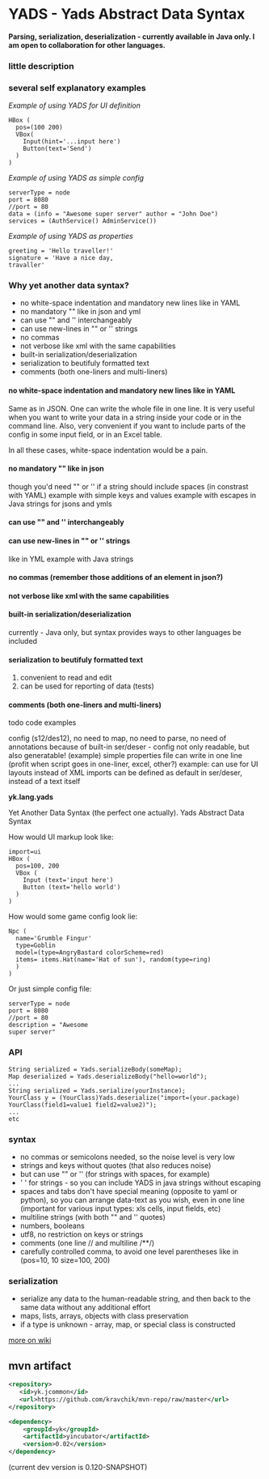 YADS - Yads Abstract Data Syntax
=======

**Parsing, serialization, deserialization - currently available in Java only. I am open to collaboration for other languages.**

### little description


### several self explanatory examples

*Example of using YADS for UI definition*
```
HBox (
  pos=(100 200)
  VBox(
    Input(hint='...input here')
    Button(text='Send')
  )
)
```
*Example of using YADS as simple config*
```
serverType = node
port = 8080
//port = 80
data = (info = "Awesome super server" author = "John Doe")
services = (AuthService() AdminService())
```
*Example of using YADS as properties*
```
greeting = 'Hello traveller!'
signature = 'Have a nice day,
travaller'
```


### Why yet another data syntax?

* no white-space indentation and mandatory new lines like in YAML
* no mandatory "" like in json and yml
* can use ""  and '' interchangeably
* can use new-lines in "" or '' strings
* no commas
* not verbose like xml with the same capabilities
* built-in serialization/deserialization
* serialization to beutifuly formatted text
* comments (both one-liners and multi-liners)  

#### no white-space indentation and mandatory new lines like in YAML
Same as in JSON. One can write the whole file in one line. It is very useful when you want to write your data in a string inside your code or in the command line. Also, very convenient if you want to include parts of the config in some input field, or in an Excel table.

In all these cases, white-space indentation would be a pain.

#### no mandatory "" like in json
  though you'd need "" or '' if a string should include spaces (in constrast with YAML)
  example with simple keys and values
  example with escapes in Java strings for jsons and ymls
#### can use ""  and '' interchangeably
#### can use new-lines in "" or '' strings
  like in YML
  example with Java strings
#### no commas (remember those additions of an element in json?)
#### not verbose like xml with the same capabilities
#### built-in serialization/deserialization
  currently - Java only, but syntax provides ways to other languages be included
#### serialization to beutifuly formatted text
  1. convenient to read and edit
  1. can be used for reporting of data (tests)
#### comments (both one-liners and multi-liners)  



todo code examples


config (s12/des12), no need to map, no need to parse, no need of annotations
  because of built-in ser/deser - config not only readable, but also generatable! (example)
simple properties file
can write in one line (profit when script goes in one-liner, excel, other?)
example: can use for UI layouts instead of XML
imports can be defined as default in ser/deser, instead of a text itself


**yk.lang.yads**

Yet Another Data Syntax (the perfect one actually).
Yads Abstract Data Syntax

How would UI markup look like:

```
import=ui
HBox (
  pos=100, 200
  VBox (
    Input (text='input here')
    Button (text='hello world')
  )
)
```
How would some game config look lie:
```
Npc (
  name='Grumble Fingur'
  type=Goblin
  model=(type=AngryBastard colorScheme=red)
  items= items.Hat(name='Hat of sun'), random(type=ring)
  )
)
```
Or just simple config file:
```
serverType = node
port = 8080
//port = 80
description = "Awesome
super server"
```

### API
    String serialized = Yads.serializeBody(someMap);
    Map deserialized = Yads.deserializeBody("hello=world");
    ...
    String serialized = Yads.serialize(yourInstance);
    YourClass y = (YourClass)Yads.deserialize("import=(your.package) YourClass(field1=value1 field2=value2)");
    ...
    etc


### syntax
* no commas or semicolons needed, so the noise level is very low
* strings and keys without quotes (that also reduces noise)
* but can use "" or '' (for strings with spaces, for example)
* ' ' for strings - so you can include YADS in java strings without escaping
* spaces and tabs don't have special meaning (opposite to yaml or python), so you can arrange data-text as you wish, even in one line (important for various input types: xls cells, input fields, etc)
* multiline strings (with both "" and '' quotes)
* numbers, booleans
* utf8, no restriction on keys or strings
* comments (one line // and multiline /**/)
* carefully controlled comma, to avoid one level parentheses like in (pos=10, 10 size=100, 200)

### serialization
* serialize any data to the human-readable string, and then back to the same data without any additional effort
* maps, lists, arrays, objects with class preservation
* if a type is unknown - array, map, or special class is constructed

[more on wiki](https://github.com/kravchik/jcommon/wiki/YADS-instead-of-.properties-syntax-example)

## mvn artifact
```xml
<repository>
   <id>yk.jcommon</id>
   <url>https://github.com/kravchik/mvn-repo/raw/master</url>
</repository>

<dependency>
    <groupId>yk</groupId>
    <artifactId>yincubator</artifactId>
    <version>0.02</version>
</dependency>
```
(current dev version is 0.120-SNAPSHOT)

